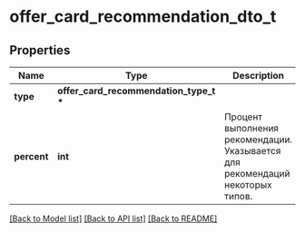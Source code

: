 # offer_card_recommendation_dto_t

## Properties
Name | Type | Description | Notes
------------ | ------------- | ------------- | -------------
**type** | **offer_card_recommendation_type_t \*** |  | 
**percent** | **int** | Процент выполнения рекомендации. Указывается для рекомендаций некоторых типов. | [optional] 

[[Back to Model list]](../README.md#documentation-for-models) [[Back to API list]](../README.md#documentation-for-api-endpoints) [[Back to README]](../README.md)


